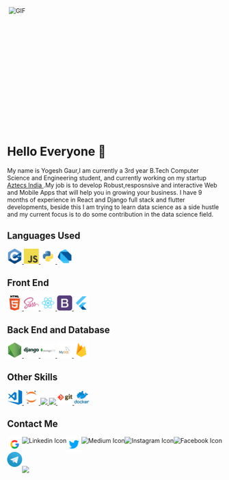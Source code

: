 <img align="right" alt="GIF" src="https://github.com/abhisheknaiidu/abhisheknaiidu/blob/master/code.gif?raw=true" width="500" height="320" />

# Hello Everyone 👋

My name is Yogesh Gaur,I am currently a 3rd year B.Tech Computer Science and Engineering student, and currently working on my startup <a href="https://aztecs-india.ueniweb.com/?utm_campaign=gmb" target="_yogesh"> Aztecs India </a>.My job is to develop Robust,resposnsive and interactive Web and Mobile Apps that will help you in growing your business. I have 9 months of experience in React and Django full stack and flutter developments, beside this I am trying to learn data science as a side hustle and my current focus is to do some contribution in the data science field.

## Languages Used

<a href="https://www.cplusplus.com/">
    <img height="35" src="https://raw.githubusercontent.com/github/explore/80688e429a7d4ef2fca1e82350fe8e3517d3494d/topics/cpp/cpp.png">
</a>
<a href="https://developer.mozilla.org/en-US/docs/Web/JavaScript">
    <img height="35" src="https://raw.githubusercontent.com/github/explore/80688e429a7d4ef2fca1e82350fe8e3517d3494d/topics/javascript/javascript.png">
</a>
<a href="https://www.python.org/doc/">
    <img height="35" src="https://raw.githubusercontent.com/github/explore/80688e429a7d4ef2fca1e82350fe8e3517d3494d/topics/python/python.png">
</a>
<a href="https://dart.dev/guides">
    <img height="35" src="https://raw.githubusercontent.com/github/explore/80688e429a7d4ef2fca1e82350fe8e3517d3494d/topics/dart/dart.png">
</a>

## Front End 

<a href="https://www.w3schools.com/html/default.asp">
    <img height="35" src="https://raw.githubusercontent.com/github/explore/80688e429a7d4ef2fca1e82350fe8e3517d3494d/topics/html/html.png">
</a>
<a href="https://sass-lang.com/documentation">
    <img height="35" src="https://raw.githubusercontent.com/github/explore/80688e429a7d4ef2fca1e82350fe8e3517d3494d/topics/sass/sass.png">
</a>
<a href="https://reactjs.org/">
    <img height="35" src="https://raw.githubusercontent.com/github/explore/80688e429a7d4ef2fca1e82350fe8e3517d3494d/topics/react/react.png">
</a>
<a href="https://v5.getbootstrap.com/docs/5.0/getting-started/introduction/">
    <img height="35" src="https://raw.githubusercontent.com/github/explore/80688e429a7d4ef2fca1e82350fe8e3517d3494d/topics/bootstrap/bootstrap.png">
</a>
<a href="https://flutter.dev/">
    <img height="35" src="https://raw.githubusercontent.com/github/explore/80688e429a7d4ef2fca1e82350fe8e3517d3494d/topics/flutter/flutter.png">
</a>

## Back End and Database
<a href="https://nodejs.org/en/docs/">
    <img height="35" src="https://raw.githubusercontent.com/github/explore/80688e429a7d4ef2fca1e82350fe8e3517d3494d/topics/nodejs/nodejs.png">
</a>
<a href="https://docs.djangoproject.com/en/3.1/">
    <img height="35" src="https://raw.githubusercontent.com/github/explore/80688e429a7d4ef2fca1e82350fe8e3517d3494d/topics/django/django.png">
</a>
<a href="https://docs.mongodb.com/">
    <img height="35" src="https://raw.githubusercontent.com/github/explore/80688e429a7d4ef2fca1e82350fe8e3517d3494d/topics/mongodb/mongodb.png">
</a>
<a href="https://docs.oracle.com/cd/E17952_01/index.html">
    <img height="35" src="https://raw.githubusercontent.com/github/explore/80688e429a7d4ef2fca1e82350fe8e3517d3494d/topics/mysql/mysql.png">
</a>
<a href="https://firebase.google.com/docs">
    <img height="35" src="https://raw.githubusercontent.com/github/explore/80688e429a7d4ef2fca1e82350fe8e3517d3494d/topics/firebase/firebase.png">
</a>

## Other Skills 
<a href="https://code.visualstudio.com/docs">
    <img height="35" src="https://raw.githubusercontent.com/github/explore/80688e429a7d4ef2fca1e82350fe8e3517d3494d/topics/visual-studio-code/visual-studio-code.png">
</a>
<a href="https://jupyter.org/documentation">
    <img height="35" src="https://raw.githubusercontent.com/github/explore/80688e429a7d4ef2fca1e82350fe8e3517d3494d/topics/jupyter-notebook/jupyter-notebook.png">
</a>
<a href="https://docs.genymotion.com/desktop/3.0/">
    <img height="35" src="https://icons.iconarchive.com/icons/papirus-team/papirus-apps/512/genymotion-icon.png">
</a>
<a href="https://learning.postman.com/docs/getting-started/introduction/">
    <img height="35" src="https://user-images.githubusercontent.com/2676579/34940598-17cc20f0-f9be-11e7-8c6d-f0190d502d64.png">
</a>
<a href="https://git-scm.com/docs/gittutorial">
    <img height="35" src="https://raw.githubusercontent.com/github/explore/80688e429a7d4ef2fca1e82350fe8e3517d3494d/topics/git/git.png">
</a>
<a href="https://docs.docker.com/">
    <img height="35" src="https://raw.githubusercontent.com/github/explore/80688e429a7d4ef2fca1e82350fe8e3517d3494d/topics/docker/docker.png">
</a>

## Contact Me

<a href = 'https://imyogeshgaur.github.io' target="_yogesh">
    <img align="left" alt="Google Icon"height="35" src="https://raw.githubusercontent.com/github/explore/80688e429a7d4ef2fca1e82350fe8e3517d3494d/topics/google/google.png" />
</a>
<a href="https://www.linkedin.com/in/imyogeshgaur/"  target="_yogesh">
  <img align="left" alt="Linkedin Icon" height="35" src="https://upload.wikimedia.org/wikipedia/commons/c/c9/Linkedin.svg" />
</a>
<a href="https://www.twitter.com/imyogeshgaur/"  target="_yogesh">
  <img align="left" alt="Twitter Icon" height="35" src="https://raw.githubusercontent.com/github/explore/80688e429a7d4ef2fca1e82350fe8e3517d3494d/topics/twitter/twitter.png" />
</a>
<a href='https://medium.com/@_imyogeshgaur
' target="_yogesh">
  <img align="left" alt="Medium Icon" height="35" src="https://cdn4.iconfinder.com/data/icons/social-media-2210/24/Medium-512.png" />
</a>
<a href='https://instagram.com/imatechgeek'  target="_yogesh">
  <img align="left" alt="Instagram Icon" height="35" src="https://upload.wikimedia.org/wikipedia/commons/5/58/Instagram-Icon.png" />
</a>
<a href='https://www.facebook.com/Just-for-skill-development-114448226946175'  target="_yogesh">
  <img align="left" alt="Facebook Icon" height="35" src="https://upload.wikimedia.org/wikipedia/commons/c/c2/F_icon.svg" />
</a>
<a href="https://t.me/imyogeshgaur"  target="_yogesh">
  <img align="left" alt="Telegram Icon" height="35" src="https://raw.githubusercontent.com/github/explore/80688e429a7d4ef2fca1e82350fe8e3517d3494d/topics/telegram/telegram.png" />
</a>

<br/>
<br/>
<br/>
<br/>


<img align="" height='130px' src="https://github-readme-stats.vercel.app/api?username=imyogeshgaur&hide_title=true&show_icons=true&include_all_commits=true&line_height=21&bg_color=0,EC6C6C,FFD479,FFFC79,73FA79&theme=radical&text_color=C300FF&icon_color=3D33FF">

